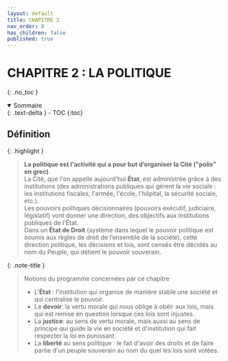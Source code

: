 ```yaml
---
layout: default
title: CHAPITRE 2
nav_order: 8
has_children: false
published: true
---
```


# CHAPITRE 2 : LA POLITIQUE
{: .no_toc }

<details open markdown="block">
  <summary>
    Sommaire
  </summary>
  {: .text-delta }
- TOC
{:toc}
</details> 

## Définition

{: .highlight } 
>**La politique est l'activité qui a pour but d’organiser la Cité ("polis" en grec)**.   
>La Cité, que l'on appelle aujourd'hui **État**, est administrée grâce à des institutions (des administrations publiques qui gèrent la vie sociale : les institutions fiscales, l'armée, l'école, l'hôpital, la sécurité sociale, etc.).   
>Les pouvoirs politiques décisionnaires (pouvoirs exécutif, judiciaire, législatif) vont donner une direction, des objectifs aux institutions publiques de l'État.   
>Dans un **État de Droit** (système dans lequel le pouvoir politique est soumis aux règles de droit de l’ensemble de la société), cette direction politique, les décisions et lois, sont censés être décidés au nom du Peuple, qui détient le pouvoir souverain.

{: .note-title }
> Notions du programme concernées par ce chapitre
>
>- L'**État** : l'Institution qui organise de manière stable une société et qui centralise le pouvoir.
>- Le **devoir**: la vertu morale qui nous oblige à obéir aux lois, mais qui est remise en question lorsque ces lois sont injustes.
>- La **justice**: au sens de vertu morale, mais aussi au sens de principe qui guide la vie en société et d'institution qui fait respecter la loi en punissant.
>- La **liberté** au sens politique : le fait d'avoir des droits et de faire partie d'un peuple souverain au nom du quel les lois sont votées.


